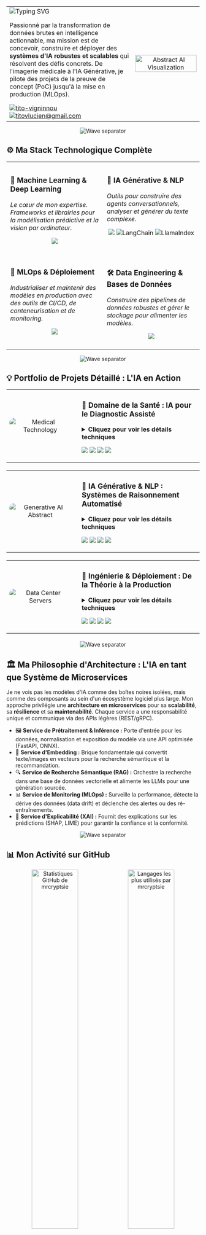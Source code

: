 <!-- 
======================================================================
  ARCHITECTE DE L'INTELLIGENCE ARTIFICIELLE | TITO VIGNINNOU LUCIEN
======================================================================
-->

<!-- En-tête avec disposition en colonnes -->
<table width="100%">
  <tr>
    <td width="65%" valign="top">
      <!-- Titre animé -->
      <img src="https://readme-typing-svg.herokuapp.com?font=Raleway&size=30&weight=800&color=0077B5¢er=false&vCenter=true&width=1000&lines=Bonjour,+je+suis+TITO+Vigninnou+Lucien;Architecte+de+l'Intelligence+Artificielle;Ingénieur+IA+%7C+Data+Scientist" alt="Typing SVG" />
      <p align="left">
        Passionné par la transformation de données brutes en intelligence actionnable, ma mission est de concevoir, construire et déployer des <strong>systèmes d'IA robustes et scalables</strong> qui résolvent des défis concrets. De l'imagerie médicale à l'IA Générative, je pilote des projets de la preuve de concept (PoC) jusqu'à la mise en production (MLOps).
      </p>
      <div align="left">
        <a href="https://linkedin.com/in/tito-vigninnou" target="blank"><img src="https://img.shields.io/badge/LinkedIn-0077B5?style=for-the-badge&logo=linkedin&logoColor=white" alt="tito-vigninnou" /></a>
        <a href="mailto:titovlucien@gmail.com" target="blank"><img src="https://img.shields.io/badge/Contactez--moi-D14836?style=for-the-badge&logo=gmail&logoColor=white" alt="titovlucien@gmail.com" /></a>
      </div>
    </td>
    <td width="35%" valign="middle" align="center">
      <!-- Image professionnelle -->
      <img src="https://images.unsplash.com/photo-1614741118884-4581e2187498?q=80&w=987&auto=format&fit=crop" width="100%" alt="Abstract AI Visualization"/>
    </td>
  </tr>
</table>

<!-- Séparateur de section stylé -->
<p align="center">
  <img src="https://raw.githubusercontent.com/mrcryptsie/mrcryptsie/main/assets/wave.svg" alt="Wave separator" />
</p>

## ⚙️ Ma Stack Technologique Complète

<table width="100%">
  <tr>
    <td width="50%" valign="top" style="padding: 10px;">
      <h3>🧠 Machine Learning & Deep Learning</h3>
      <p><i>Le cœur de mon expertise. Frameworks et librairies pour la modélisation prédictive et la vision par ordinateur.</i></p>
      <p align="center">
        <a href="#"><img src="https://skillicons.dev/icons?i=python,pytorch,tensorflow,sklearn,pandas,numpy,opencv,huggingface,jupyter,scipy" /></a>
      </p>
    </td>
    <td width="50%" valign="top" style="padding: 10px;">
      <h3>💬 IA Générative & NLP</h3>
      <p><i>Outils pour construire des agents conversationnels, analyser et générer du texte complexe.</i></p>
      <p align="center">
        <a href="#"><img src="https://skillicons.dev/icons?i=huggingface,openai" /></a>
        <img src="https://img.shields.io/badge/LangChain-FFFFFF?style=flat-square" alt="LangChain"/>
        <img src="https://img.shields.io/badge/LlamaIndex-6B35A2?style=flat-square" alt="LlamaIndex"/>
      </p>
    </td>
  </tr>
  <tr>
    <td width="50%" valign="top" style="padding: 10px;">
      <h3>🚀 MLOps & Déploiement</h3>
      <p><i>Industrialiser et maintenir des modèles en production avec des outils de CI/CD, de conteneurisation et de monitoring.</i></p>
      <p align="center">
        <a href="#"><img src="https://skillicons.dev/icons?i=docker,kubernetes,githubactions,fastapi,flask,django,nginx" /></a>
      </p>
    </td>
    <td width="50%" valign="top" style="padding: 10px;">
      <h3>🛠️ Data Engineering & Bases de Données</h3>
      <p><i>Construire des pipelines de données robustes et gérer le stockage pour alimenter les modèles.</i></p>
      <p align="center">
        <a href="#"><img src="https://skillicons.dev/icons?i=postgres,mysql,sqlite,redis,kafka,rabbitmq" /></a>
      </p>
    </td>
  </tr>
</table>

<!-- Séparateur de section stylé -->
<p align="center">
  <img src="https://raw.githubusercontent.com/mrcryptsie/mrcryptsie/main/assets/wave.svg" alt="Wave separator" />
</p>

## 💡 Portfolio de Projets Détaillé : L'IA en Action

<!-- Projet 1: Santé -->
<table width="100%" style="margin-bottom: 20px;">
  <tr>
    <td width="35%" valign="middle" align="center">
      <img src="https://images.unsplash.com/photo-1579684385127-1ef15d508118?q=80&w=1180&auto=format&fit=crop" style="border-radius: 10px;" alt="Medical Technology" />
    </td>
    <td width="65%" valign="top" style="padding-left: 20px;">
      <h3>🏥 Domaine de la Santé : IA pour le Diagnostic Assisté</h3>
      <details>
        <summary><strong>Cliquez pour voir les détails techniques</strong></summary>
        <br>
        <p><strong>Contexte :</strong> Améliorer la précision et la rapidité des diagnostics en exploitant la puissance du Deep Learning sur des données médicales hétérogènes (imagerie, données cliniques).</p>
        <p><strong>Solutions Techniques :</strong></p>
        <ul>
          <li><b>🔬 Oncologie (U-Net) :</b> Segmentation de tumeurs cérébrales sur des IRM 3D avec un modèle U-Net avancé, en utilisant des fonctions de perte combinées (Focal + Dice Loss) pour gérer le déséquilibre extrême des classes.</li>
          <li><b>🧠 Neurologie (XGBoost) :</b> Prédiction d'AVC via un pipeline ML complet, avec optimisation des hyperparamètres par Optuna pour maximiser le rappel (recall).</li>
          <li><b>🩺 Dermatologie (ViT) :</b> Classification de lésions cutanées en fine-tunant un Vision Transformer (ViT) pour capturer les dépendances globales dans les images.</li>
        </ul>
      </details>
      <p align="left">
        <img src="https://img.shields.io/badge/PyTorch-EE4C2C?style=for-the-badge&logo=pytorch&logoColor=white" />
        <img src="https://img.shields.io/badge/TensorFlow-FF6F00?style=for-the-badge&logo=tensorflow&logoColor=white" />
        <img src="https://img.shields.io/badge/Scikit--learn-F7931E?style=for-the-badge&logo=scikit-learn&logoColor=white" />
        <img src="https://img.shields.io/badge/XGBoost-2C759A?style=for-the-badge" />
      </p>
    </td>
  </tr>
</table>

<!-- Projet 2: GenAI -->
<table width="100%" style="margin-bottom: 20px;">
  <tr>
    <td width="35%" valign="middle" align="center">
      <img src="https://images.unsplash.com/photo-1677756119517-756a188d2d94?q=80&w=1170&auto=format&fit=crop" style="border-radius: 10px;" alt="Generative AI Abstract" />
    </td>
    <td width="65%" valign="top" style="padding-left: 20px;">
      <h3>🤖 IA Générative & NLP : Systèmes de Raisonnement Automatisé</h3>
      <details>
        <summary><strong>Cliquez pour voir les détails techniques</strong></summary>
        <br>
        <p><strong>Contexte :</strong> Construire des applications capables de comprendre, de rechercher et de générer du langage naturel pour automatiser des tâches complexes.</p>
        <p><strong>Solutions Techniques :</strong></p>
        <ul>
          <li><b>💬 Agent Conversationnel (RAG) :</b> Développement d'un système de Q&R sur une base de connaissances techniques via l'architecture Retrieval-Augmented Generation. Le pipeline inclut le découpage sémantique, l'embedding via des modèles Hugging Face, et la génération contextuelle sourcée avec des LLMs.</li>
          <li><b>📝 Analyse de Sentiments :</b> Fine-tuning de modèles BERT (`camemBERT`) pour la classification de texte, le tout packagé dans une API FastAPI pour des inférences rapides.</li>
        </ul>
      </details>
      <p align="left">
        <img src="https://img.shields.io/badge/LangChain-FFFFFF?style=for-the-badge" />
        <img src="https://img.shields.io/badge/Hugging_Face-FFD21E?style=for-the-badge&logo=hugging-face&logoColor=black" />
        <img src="https://img.shields.io/badge/OpenAI-412991?style=for-the-badge&logo=openai&logoColor=white" />
        <img src="https://img.shields.io/badge/Vector--DB-9359E8?style=for-the-badge" />
      </p>
    </td>
  </tr>
</table>

<!-- Projet 3: Déploiement -->
<table width="100%" style="margin-bottom: 20px;">
  <tr>
    <td width="35%" valign="middle" align="center">
      <img src="https://images.unsplash.com/photo-1593349480503-64c353a48342?q=80&w=1074&auto=format&fit=crop" style="border-radius: 10px;" alt="Data Center Servers" />
    </td>
    <td width="65%" valign="top" style="padding-left: 20px;">
      <h3>🚀 Ingénierie & Déploiement : De la Théorie à la Production</h3>
      <details>
        <summary><strong>Cliquez pour voir les détails techniques</strong></summary>
        <br>
        <p><strong>Contexte :</strong> Transformer des modèles ML en services fiables, scalables et intégrés dans des applications réelles.</p>
        <p><strong>Solutions Techniques :</strong></p>
        <ul>
          <li><b>📈 Moteur de Recommandation :</b> Architecture complète en microservices (Docker, FastAPI) pour un moteur de recommandation hybride (collaboratif + content-based) avec ré-entraînement asynchrone (Celery/Redis) et base de données PostgreSQL.</li>
          <li><b>🏆 Hackathon CELTIIS (1er Prix) :</b> En 48h, développement d'un PoC de plateforme de streaming, incluant un algorithme de recommandation performant pour résoudre le problème du "cold start".</li>
        </ul>
      </details>
      <p align="left">
        <img src="https://img.shields.io/badge/FastAPI-009688?style=for-the-badge&logo=fastapi&logoColor=white" />
        <img src="https://img.shields.io/badge/Docker-2496ED?style=for-the-badge&logo=docker&logoColor=white" />
        <img src="https://img.shields.io/badge/PostgreSQL-4169E1?style=for-the-badge&logo=postgresql&logoColor=white" />
        <img src="https://img.shields.io/badge/Microservices-grey?style=for-the-badge" />
      </p>
    </td>
  </tr>
</table>

<!-- Séparateur de section stylé -->
<p align="center">
  <img src="https://raw.githubusercontent.com/mrcryptsie/mrcryptsie/main/assets/wave.svg" alt="Wave separator" />
</p>

## 🏛️ Ma Philosophie d'Architecture : L'IA en tant que Système de Microservices

Je ne vois pas les modèles d'IA comme des boîtes noires isolées, mais comme des composants au sein d'un écosystème logiciel plus large. Mon approche privilégie une **architecture en microservices** pour sa **scalabilité**, sa **résilience** et sa **maintenabilité**. Chaque service a une responsabilité unique et communique via des APIs légères (REST/gRPC).

-   🖼️ **Service de Prétraitement & Inférence :** Porte d'entrée pour les données, normalisation et exposition du modèle via une API optimisée (FastAPI, ONNX).
-   💬 **Service d'Embedding :** Brique fondamentale qui convertit texte/images en vecteurs pour la recherche sémantique et la recommandation.
-   🔍 **Service de Recherche Sémantique (RAG) :** Orchestre la recherche dans une base de données vectorielle et alimente les LLMs pour une génération sourcée.
-   📊 **Service de Monitoring (MLOps) :** Surveille la performance, détecte la dérive des données (data drift) et déclenche des alertes ou des ré-entraînements.
-   🔬 **Service d'Explicabilité (XAI) :** Fournit des explications sur les prédictions (SHAP, LIME) pour garantir la confiance et la conformité.

<!-- Séparateur de section stylé -->
<p align="center">
  <img src="https://raw.githubusercontent.com/mrcryptsie/mrcryptsie/main/assets/wave.svg" alt="Wave separator" />
</p>

## 📊 Mon Activité sur GitHub

<div align="center">
  <img src="https://github-readme-stats.vercel.app/api?username=mrcryptsie&show_icons=true&theme=tokyonight&count_private=true&include_all_commits=true&border_radius=10&border_color=30363d" alt="Statistiques GitHub de mrcryptsie" width="49%"/>
  <img src="https://github-readme-stats.vercel.app/api/top-langs/?username=mrcryptsie&layout=compact&theme=tokyonight&border_radius=10&border_color=30363d" alt="Langages les plus utilisés par mrcryptsie" width="49%"/>
</div>

<br>

<div align="center">
  <img src="https://github.com/mrcryptsie/mrcryptsie/blob/output/github-contribution-grid-snake.svg" alt="contribution snake">
</div>

---
<p align="center">
  🚀 Ouvert aux collaborations et aux défis stimulants. N'hésitez pas à me contacter !
</p>
